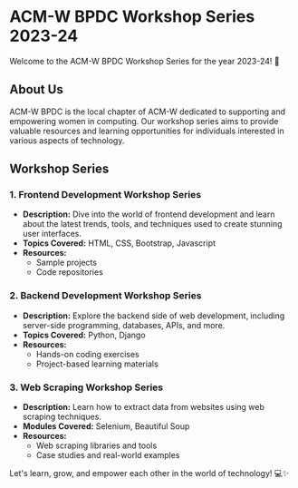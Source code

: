 # ACM-W BPDC Workshop Series 2023-24

Welcome to the ACM-W BPDC Workshop Series for the year 2023-24! 🎉

## About Us
ACM-W BPDC is the local chapter of ACM-W dedicated to supporting and empowering women in computing. Our workshop series aims to provide valuable resources and learning opportunities for individuals interested in various aspects of technology.

## Workshop Series

### 1. Frontend Development Workshop Series
- **Description:** Dive into the world of frontend development and learn about the latest trends, tools, and techniques used to create stunning user interfaces.
- **Topics Covered:** HTML, CSS, Bootstrap, Javascript
- **Resources:**
  - Sample projects
  - Code repositories
  
### 2. Backend Development Workshop Series
- **Description:** Explore the backend side of web development, including server-side programming, databases, APIs, and more.
- **Topics Covered:** Python, Django
- **Resources:**
  - Hands-on coding exercises
  - Project-based learning materials
  
### 3. Web Scraping Workshop Series
- **Description:** Learn how to extract data from websites using web scraping techniques.
- **Modules Covered:** Selenium, Beautiful Soup
- **Resources:**
  - Web scraping libraries and tools
  - Case studies and real-world examples

Let's learn, grow, and empower each other in the world of technology! 💻✨
